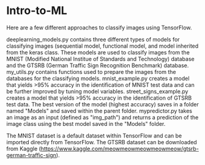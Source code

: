 # Intro-to-ML
Here are a few different approaches to classify images using TensorFlow.

deeplearning_models.py contains three different types of models for classifying images (sequential model, functional model, and model inherited from the keras class.
These models are used to classify images from the MNIST (Modified National Institue of Standards and Technology) database and the GTSRB (German Traffic Sign Recognition Benchmark) database.
my_utils.py contains functions used to prepare the images from the databases for the classifying models.
mnist_example.py creates a model that yields >95% accuracy in the identification of MNIST test data and can be further improved by tuning model variables.
street_signs_example.py creates a model that yields >95% accuracy in the identification of GTSRB test data. The best version of the model (highest accuracy) saves in a folder named "Models" and saved within the parent folder.
mypredictor.py takes an image as an input (defined as "img_path") and returns a prediction of the image class using the best model saved in the "Models" folder.

The MNIST dataset is a default dataset within TensorFlow and can be imported directly from TensorFlow.
The GTSRB dataset can be downloaded from Kaggle (https://www.kaggle.com/meowmeowmeowmeowmeow/gtsrb-german-traffic-sign).
